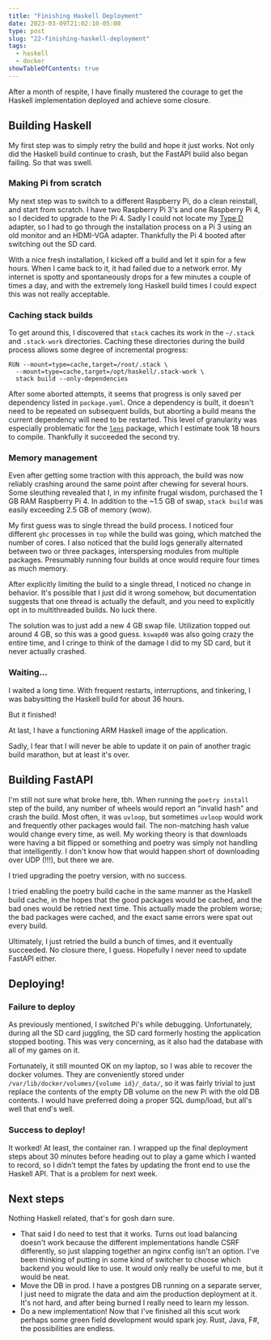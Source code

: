 ```yaml
---
title: "Finishing Haskell Deployment"
date: 2023-03-09T21:02:10-05:00
type: post
slug: "22-finishing-haskell-deployment"
tags:
  - haskell
  - docker
showTableOfContents: true
---
```


After a month of respite, I have finally mustered the courage to get the Haskell implementation deployed and achieve some closure.

## Building Haskell

My first step was to simply retry the build and hope it just works. Not only did the Haskell build continue to crash, but the FastAPI build also began failing. So that was swell.

### Making Pi from scratch

My next step was to switch to a different Raspberry Pi, do a clean reinstall, and start from scratch. I have two Raspberry Pi 3's and one Raspberry Pi 4, so I decided to upgrade to the Pi 4. Sadly I could not locate my [Type D](https://en.wikipedia.org/wiki/HDMI#Connectors) adapter, so I had to go through the installation process on a Pi 3 using an old monitor and an HDMI-VGA adapter. Thankfully the Pi 4 booted after switching out the SD card.

With a nice fresh installation, I kicked off a build and let it spin for a few hours. When I came back to it, it had failed due to a network error. My internet is spotty and spontaneously drops for a few minutes a couple of times a day, and with the extremely long Haskell build times I could expect this was not really acceptable.

### Caching stack builds

To get around this, I discovered that `stack` caches its work in the `~/.stack` and `.stack-work` directories. Caching these directories during the build process allows some degree of incremental progress:

```
RUN --mount=type=cache,target=/root/.stack \
  --mount=type=cache,target=/opt/haskell/.stack-work \
  stack build --only-dependencies
```

After some aborted attempts, it seems that progress is only saved per dependency listed in `package.yaml`. Once a dependency is built, it doesn't need to be repeated on subsequent builds, but aborting a build means the current dependency will need to be restarted. This level of granularity was especially problematic for the [`lens`](https://hackage.haskell.org/package/lens) package, which I estimate took 18 hours to compile. Thankfully it succeeded the second try.

### Memory management

Even after getting some traction with this approach, the build was now reliably crashing around the same point after chewing for several hours. Some sleuthing revealed that I, in my infinite frugal wisdom, purchased the 1 GB RAM Raspberry Pi 4. In addition to the ~1.5 GB of swap, `stack build` was easily exceeding 2.5 GB of memory (wow). 

My first guess was to single thread the build process. I noticed four different `ghc` processes in `top` while the build was going, which matched the number of cores. I also noticed that the build logs generally alternated between two or three packages, interspersing modules from multiple packages. Presumably running four builds at once would require four times as much memory.

After explicitly limiting the build to a single thread, I noticed no change in behavior. It's possible that I just did it wrong somehow, but documentation suggests that one thread is actually the default, and you need to explicitly opt in to multithreaded builds. No luck there.

The solution was to just add a new 4 GB swap file. Utilization topped out around 4 GB, so this was a good guess. `kswapd0` was also going crazy the entire time, and I cringe to think of the damage I did to my SD card, but it never actually crashed.

### Waiting...

I waited a long time. With frequent restarts, interruptions, and tinkering, I was babysitting the Haskell build for about 36 hours.

But it finished!

At last, I have a functioning ARM Haskell image of the application.

Sadly, I fear that I will never be able to update it on pain of another tragic build marathon, but at least it's over.

## Building FastAPI

I'm still not sure what broke here, tbh. When running the `poetry install` step of the build, any number of wheels would report an "invalid hash" and crash the build. Most often, it was `uvloop`, but sometimes `uvloop` would work and frequently other packages would fail. The non-matching hash value would change every time, as well. My working theory is that downloads were having a bit flipped or something and poetry was simply not handling that intelligently. I don't know how that would happen short of downloading over UDP (!!!), but there we are.

I tried upgrading the poetry version, with no success.

I tried enabling the poetry build cache in the same manner as the Haskell build cache, in the hopes that the good packages would be cached, and the bad ones would be retried next time. This actually made the problem worse; the bad packages were cached, and the exact same errors were spat out every build.

Ultimately, I just retried the build a bunch of times, and it eventually succeeded. No closure there, I guess. Hopefully I never need to update FastAPI either.

## Deploying!

### Failure to deploy

As previously mentioned, I switched Pi's while debugging. Unfortunately, during all the SD card juggling, the SD card formerly hosting the application stopped booting. This was very concerning, as it also had the database with all of my games on it.

Fortunately, it still mounted OK on my laptop, so I was able to recover the docker volumes. They are conveniently stored under `/var/lib/docker/volumes/{volume id}/_data/`, so it was fairly trivial to just replace the contents of the empty DB volume on the new Pi with the old DB contents. I would have preferred doing a proper SQL dump/load, but all's well that end's well.

### Success to deploy!

It worked! At least, the container ran. I wrapped up the final deployment steps about 30 minutes before heading out to play a game which I wanted to record, so I didn't tempt the fates by updating the front end to use the Haskell API. That is a problem for next week.

## Next steps

Nothing Haskell related, that's for gosh darn sure. 

* That said I do need to test that it works. Turns out load balancing doesn't work because the different implementations handle CSRF differently, so just slapping together an nginx config isn't an option. I've been thinking of putting in some kind of switcher to choose which backend you would like to use. It would only really be useful to me, but it would be neat.
* Move the DB in prod. I have a postgres DB running on a separate server, I just need to migrate the data and aim the production deployment at it. It's not hard, and after being burned I really need to learn my lesson.
* Do a new implementation! Now that I've finished all this scut work perhaps some green field development would spark joy. Rust, Java, F#, the possibilities are endless.
